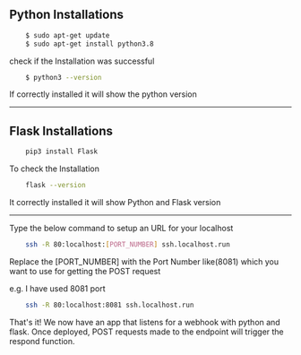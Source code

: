 ## Python Installations

```bash
    $ sudo apt-get update
    $ sudo apt-get install python3.8
```

check if the Installation was successful
``` bash    
    $ python3 --version
```
If correctly installed it will show the python version

---

## Flask Installations

``` bash
    pip3 install Flask
```

To check the Installation

```bash
    flask --version
```

It correctly installed it will show Python and Flask version

---

Type the below command to setup an URL for your localhost

```bash     
    ssh -R 80:localhost:[PORT_NUMBER] ssh.localhost.run
```
Replace the [PORT_NUMBER] with the Port Number like(8081) which you want to use for getting the POST request

e.g. I have used 8081 port
```bash
    ssh -R 80:localhost:8081 ssh.localhost.run
```

That's it! We now have an app that listens for a webhook with python and flask.
Once deployed, POST requests made to the endpoint will trigger the respond function.